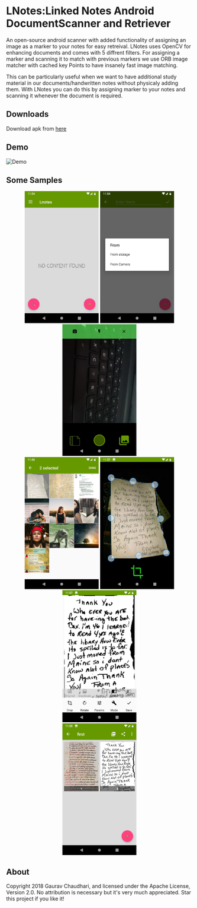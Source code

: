 LNotes:Linked Notes Android DocumentScanner and Retriever
=========================================================

An open-source android scanner with added functionality of assigning an image as a marker to your notes for easy retreival.
LNotes uses OpenCV for enhancing documents and comes with 5 diffrent filters. For assigning a marker and scanning it to match with previous markers we use ORB image matcher with cached key Points to have insanely fast image matching. 

This can be particularly useful when we want to have additional study material in our documents/handwritten notes without physicaly adding them. With LNotes you can do this by assigning marker to your notes and scanning it whenever the document is required.

## Downloads

Download apk from [here](/apk/)



## Demo

![Demo](Sample/Demo.gif)

## Some Samples

<p align="center">
<img src="Sample/Img1.jpg" width=200>   <img src="Sample/Img2.jpg" width=200>   <img src="Sample/Img3.jpg" width=200></br>
<img src="Sample/Img6.jpg" width=200>   <img src="Sample/Img4.jpg" width=200>   <img src="Sample/Img5.jpg" width=200></br>
<img src="Sample/Img9.png" width=200></br>   
</p>

## About

Copyright 2018 Gaurav Chaudhari, and licensed under the Apache License, Version 2.0. No attribution is necessary but it's very much appreciated. Star this project if you like it!

